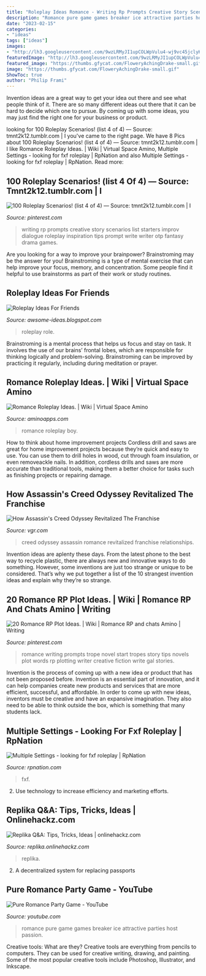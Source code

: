 ```yaml
---
title: "Roleplay Ideas Romance - Writing Rp Prompts Creative Story Scenarios List Starters Improv Dialogue Roleplay Inspiration Tips Prompt Write Writer Otp Fantasy Drama Games"
description: "Romance pure game games breaker ice attractive parties host passion"
date: "2023-02-15"
categories:
- "ideas"
tags: ["ideas"]
images:
- "http://lh3.googleusercontent.com/9wzLRMyJI1upCOLWpVulu4-wj9vc45jclyKVK1tMCHijZ6KGi6nOwZtZoiHsNJA1-GI=h310"
featuredImage: "http://lh3.googleusercontent.com/9wzLRMyJI1upCOLWpVulu4-wj9vc45jclyKVK1tMCHijZ6KGi6nOwZtZoiHsNJA1-GI=h310"
featured_image: "https://thumbs.gfycat.com/FloweryAchingDrake-small.gif"
image: "https://thumbs.gfycat.com/FloweryAchingDrake-small.gif"
ShowToc: true
author: "Philip Frami"
---
```



Invention ideas are a great way to get your idea out there and see what people think of it. There are so many different ideas out there that it can be hard to decide which one to pursue. By coming up with some ideas, you may just find the right one for your business or product.

	

		
looking for 100 Roleplay Scenarios! (list 4 of 4) — Source: tmnt2k12.tumblr.com | I you've came to the right page. We have 8 Pics about 100 Roleplay Scenarios! (list 4 of 4) — Source: tmnt2k12.tumblr.com | I like Romance Roleplay Ideas. | Wiki | Virtual Space Amino, Multiple Settings - looking for fxf roleplay | RpNation and also Multiple Settings - looking for fxf roleplay | RpNation. Read more:
		
    
## 100 Roleplay Scenarios! (list 4 Of 4) — Source: Tmnt2k12.tumblr.com | I

<img loading=lazy src="https://s-media-cache-ak0.pinimg.com/736x/c7/63/2b/c7632b1a062da338e9f8d2bfafd37b19.jpg" onerror="this.onerror=null;this.src='https://tse3.mm.bing.net/th?id=OIP.-zQKgWAXVsNCB5560LiawAAAAA&amp;pid=15.1';" alt="100 Roleplay Scenarios! (list 4 of 4) — Source: tmnt2k12.tumblr.com | I">

_Source: pinterest.com_

>writing rp prompts creative story scenarios list starters improv dialogue roleplay inspiration tips prompt write writer otp fantasy drama games. 

	

Are you looking for a way to improve your brainpower? Brainstroming may be the answer for you! Brainstroming is a type of mental exercise that can help improve your focus, memory, and concentration. Some people find it helpful to use brainstorms as part of their work or study routines.

    
## Roleplay Ideas For Friends

<img loading=lazy src="https://busyteacher.org/uploads/posts/2015-09/1441630682_family-roleplay.png" onerror="this.onerror=null;this.src='https://tse1.mm.bing.net/th?id=OIP.y_1jGONw0RKgFPZFd2Ve3AHaJl&amp;pid=15.1';" alt="Roleplay Ideas For Friends">

_Source: awsome-ideas.blogspot.com_

>roleplay role. 

	

Brainstroming is a mental process that helps us focus and stay on task. It involves the use of our brains’ frontal lobes, which are responsible for thinking logically and problem-solving. Brainstroming can be improved by practicing it regularly, including during meditation or prayer.

    
## Romance Roleplay Ideas. | Wiki | Virtual Space Amino

<img loading=lazy src="https://pm1.narvii.com/6077/25921cbfb370724bd08d8c8d21b6eef37ce30c9c_hq.jpg" onerror="this.onerror=null;this.src='https://tse1.mm.bing.net/th?id=OIP.vDSIHtHJ4Rg-GMA__QMQFAHaFm&amp;pid=15.1';" alt="Romance Roleplay Ideas. | Wiki | Virtual Space Amino">

_Source: aminoapps.com_

>romance roleplay boy. 

	

How to think about home improvement projects
Cordless drill and saws are great for home improvement projects because they’re quick and easy to use. You can use them to drill holes in wood, cut through foam insulation, or even removeackle nails. In addition, cordless drills and saws are more accurate than traditional tools, making them a better choice for tasks such as finishing projects or repairing damage.

    
## How Assassin&#039;s Creed Odyssey Revitalized The Franchise

<img loading=lazy src="https://www.vgr.com/wp-content/uploads/2019/04/Assassins_Creed_Odyssey_Romance.jpg" onerror="this.onerror=null;this.src='https://tse4.mm.bing.net/th?id=OIP.4NHpibmYeYjXSKCMeHqNqAHaFj&amp;pid=15.1';" alt="How Assassin&#039;s Creed Odyssey Revitalized The Franchise">

_Source: vgr.com_

>creed odyssey assassin romance revitalized franchise relationships. 

	

Invention ideas are aplenty these days. From the latest phone to the best way to recycle plastic, there are always new and innovative ways to do something. However, some inventions are just too strange or unique to be considered. That’s why we put together a list of the 10 strangest invention ideas and explain why they’re so strange.

    
## 20 Romance RP Plot Ideas. | Wiki | Romance RP And Chats Amino | Writing

<img loading=lazy src="https://i.pinimg.com/236x/38/49/d0/3849d04cd80f0d89d5fb24d2cc9c6db9--romance-novels-guilty-pleasure.jpg?nii=t" onerror="this.onerror=null;this.src='https://tse1.mm.bing.net/th?id=OIP.c04PbnvVhTDq1dLW2GsgDQAAAA&amp;pid=15.1';" alt="20 Romance RP Plot Ideas. | Wiki | Romance RP and chats Amino | Writing">

_Source: pinterest.com_

>romance writing prompts trope novel start tropes story tips novels plot words rp plotting writer creative fiction write gal stories. 

	

Invention is the process of coming up with a new idea or product that has not been proposed before. Invention is an essential part of innovation, and it can help companies create new products and services that are more efficient, successful, and affordable. In order to come up with new ideas, inventors must be creative and have an expansive imagination. They also need to be able to think outside the box, which is something that many students lack.

    
## Multiple Settings - Looking For Fxf Roleplay | RpNation

<img loading=lazy src="https://thumbs.gfycat.com/FloweryAchingDrake-small.gif" onerror="this.onerror=null;this.src='https://tse2.mm.bing.net/th?id=OIP.7Xxmt4Gy6Lu1Dp5kxeHL_wHaDV&amp;pid=15.1';" alt="Multiple Settings - looking for fxf roleplay | RpNation">

_Source: rpnation.com_

>fxf. 

	

2. Use technology to increase efficiency and marketing efforts.

    
## Replika Q&amp;A: Tips, Tricks, Ideas | Onlinehackz.com

<img loading=lazy src="http://lh3.googleusercontent.com/9wzLRMyJI1upCOLWpVulu4-wj9vc45jclyKVK1tMCHijZ6KGi6nOwZtZoiHsNJA1-GI=h310" onerror="this.onerror=null;this.src='https://tse2.mm.bing.net/th?id=OIP.O1jrxV3Ku33KPHdQ8Kml9wAAAA&amp;pid=15.1';" alt="Replika Q&amp;A: Tips, Tricks, Ideas | onlinehackz.com">

_Source: replika.onlinehackz.com_

>replika. 

	

2. A decentralized system for replacing passports 

    
## Pure Romance Party Game - YouTube

<img loading=lazy src="https://i.ytimg.com/vi/hc2NPdtemng/maxresdefault.jpg" onerror="this.onerror=null;this.src='https://tse4.mm.bing.net/th?id=OIP.NTiXtiW_1JVc77t2122zxQHaEK&amp;pid=15.1';" alt="Pure Romance Party Game - YouTube">

_Source: youtube.com_

>romance pure game games breaker ice attractive parties host passion. 

	

Creative tools: What are they?
Creative tools are everything from pencils to computers. They can be used for creative writing, drawing, and painting. Some of the most popular creative tools include Photoshop, Illustrator, and Inkscape.

